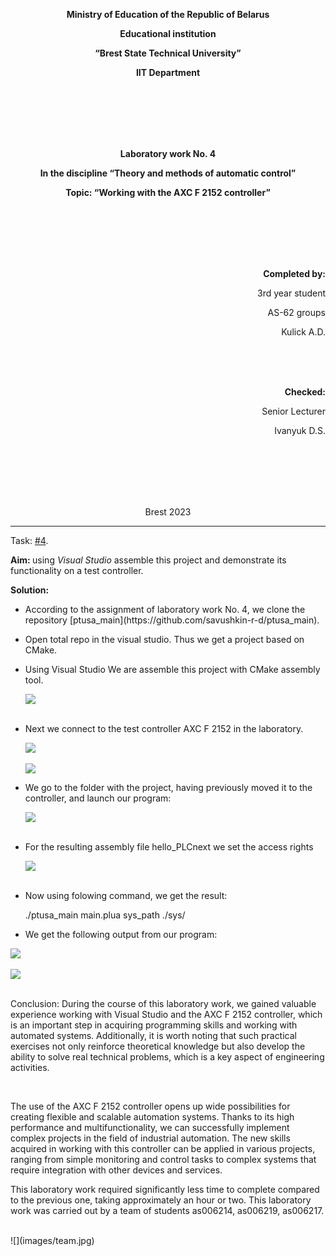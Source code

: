 <p align="center"><strong>Ministry of Education of the Republic of Belarus</strong></p>
<p align="center"><strong>Educational institution</strong></p>
<p align="center"><strong>“Brest State Technical University”</strong></p>
<p align="center"><strong>IIT Department</strong></p>
<br><br><br><br><br>
<p align="center"><strong>Laboratory work No. 4</strong></p>
<p align="center"><strong>In the discipline “Theory and methods of automatic control”</strong></p>
<p align="center"><strong>Topic: “Working with the AXC F 2152 controller”</strong></p>
<br><br><br><br><br>
<p align="right"><strong>Completed by:</strong></p>
<p align="right">3rd year student</p>
<p align="right">AS-62 groups</p>
<p align="right">Kulick A.D.</p>
<br><br><br>
<p align="right"><strong>Checked:</strong></p>
<p align="right">Senior Lecturer</p>
<p align="right">Ivanyuk D.S.</p>
<br><br><br><br><br>
<p align="center">Brest 2023</p>

---
Task: [#4](../../../../tasks/task_04/readme.md).

<p> <strong>Aim: </strong>using <em>Visual Studio</em> assemble this project and demonstrate its functionality on a test controller.</p> 

<p> <strong>Solution:</strong> </p>

<ul>

<li>According to the assignment of laboratory work No. 4, we clone the repository [ptusa_main](https://github.com/savushkin-r-d/ptusa_main).</li>

<li><p>Open total repo in the visual studio. Thus we get a project based on CMake.</p></li>

<li><p>Using Visual Studio We are assemble this project with CMake assembly tool.</p></li>

![](images/sborkavvizle.jpg)
<br><br>

<li><p>Next we connect to the test controller AXC F 2152 in the laboratory.</p></li>

![](images/kontroller.jpg)
<br><br>
![](images/win_cp.jpg)

<li><p>We go to the folder with the project, having previously moved it to the controller, and launch our program:</p></li>

![](images/repo.jpg)
<br><br>
<li><p>For the resulting assembly file hello_PLCnext we set the access rights</p></li>

![](images/prava_ptusi.jpg)
<br><br>
<li><p>Now using folowing command, we get the result: </p></li>

./ptusa_main  main.plua  sys_path  ./sys/

<li><p>We get the following output from our program: </p></li>

</ul>

![](images/result.jpg)
<br><br>
![](images/photo_of_result.jpg)
<br><br>
<p> Conclusion: During the course of this laboratory work, we gained valuable experience working with Visual Studio and the AXC F 2152 controller, which is an important step in acquiring programming skills and working with automated systems. Additionally, it is worth noting that such practical exercises not only reinforce theoretical knowledge but also develop the ability to solve real technical problems, which is a key aspect of engineering activities.</p>
<br>
<p>The use of the AXC F 2152 controller opens up wide possibilities for creating flexible and scalable automation systems. Thanks to its high performance and multifunctionality, we can successfully implement complex projects in the field of industrial automation. The new skills acquired in working with this controller can be applied in various projects, ranging from simple monitoring and control tasks to complex systems that require integration with other devices and services.
<br>
<p>This laboratory work required significantly less time to complete compared to the previous one, taking approximately an hour or two. This laboratory work was carried out by a team of students as006214, as006219, as006217.</p>
<br>
![](images/team.jpg)
<br><br>